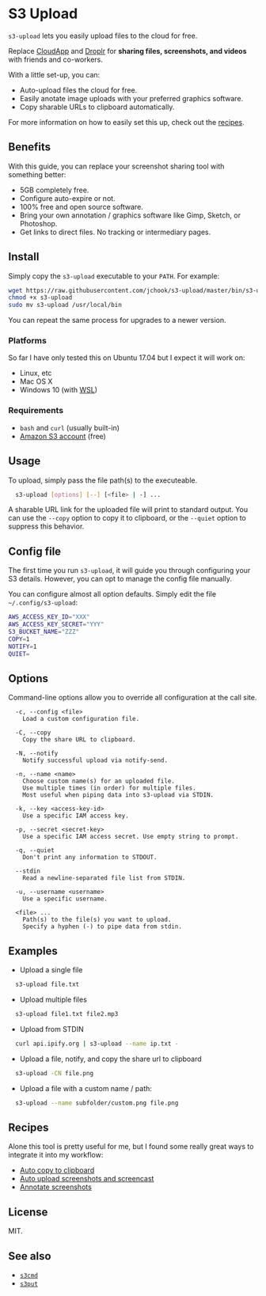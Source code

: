 # S3 Upload

`s3-upload` lets you easily upload files to the cloud for free.

Replace [CloudApp](https://www.getcloudapp.com/) and [Droplr](https://droplr.com/) for **sharing files, screenshots, and videos** with friends and co-workers.

With a little set-up, you can:

- Auto-upload files the cloud for free.
- Easily anotate image uploads with your preferred graphics software.
- Copy sharable URLs to clipboard automatically.

For more information on how to easily set this up, check out the [recipes](#user-content-recipes).

## Benefits

With this guide, you can replace your screenshot sharing tool with something better:

- 5GB completely free.
- Configure auto-expire or not.
- 100% free and open source software.
- Bring your own annotation / graphics software like Gimp, Sketch, or Photoshop.
- Get links to direct files. No tracking or intermediary pages.

## Install

Simply copy the `s3-upload` executable to your `PATH`. For example:

```sh
wget https://raw.githubusercontent.com/jchook/s3-upload/master/bin/s3-upload
chmod +x s3-upload
sudo mv s3-upload /usr/local/bin
```

You can repeat the same process for upgrades to a newer version.

### Platforms

So far I have only tested this on Ubuntu 17.04 but I expect it will work on:

- Linux, etc
- Mac OS X
- Windows 10 (with [WSL](https://docs.microsoft.com/en-us/windows/wsl/install-win10))

### Requirements

- `bash` and `curl` (usually built-in)
- [Amazon S3 account](https://aws.amazon.com/s3/) (free)

## Usage

To upload, simply pass the file path(s) to the executeable.


```sh
  s3-upload [options] [--] [<file> | -] ...
```

A sharable URL link for the uploaded file will print to standard output. You can use the `--copy` option to copy it to clipboard, or the `--quiet` option to suppress this behavior.

## Config file

The first time you run `s3-upload`, it will guide you through configuring your S3 details. However, you can opt to manage the config file manually.

You can configure almost all option defaults. Simply edit the file `~/.config/s3-upload`:

```sh
AWS_ACCESS_KEY_ID="XXX"
AWS_ACCESS_KEY_SECRET="YYY"
S3_BUCKET_NAME="ZZZ"
COPY=1
NOTIFY=1
QUIET=
```


## Options

Command-line options allow you to override all configuration at the call site.

```
  -c, --config <file>
    Load a custom configuration file.

  -C, --copy
    Copy the share URL to clipboard.

  -N, --notify
    Notify successful upload via notify-send.

  -n, --name <name>
    Choose custom name(s) for an uploaded file.
    Use multiple times (in order) for multiple files.
    Most useful when piping data into s3-upload via STDIN.

  -k, --key <access-key-id>
    Use a specific IAM access key.

  -p, --secret <secret-key>
    Use a specific IAM access secret. Use empty string to prompt.

  -q, --quiet
    Don't print any information to STDOUT.

  --stdin
    Read a newline-separated file list from STDIN.

  -u, --username <username>
    Use a specific username.

  <file> ...
    Path(s) to the file(s) you want to upload.
    Specify a hyphen (-) to pipe data from stdin.
```

## Examples

- Upload a single file
```sh
  s3-upload file.txt
```

- Upload multiple files
```sh
  s3-upload file1.txt file2.mp3
```

- Upload from STDIN
```sh
  curl api.ipify.org | s3-upload --name ip.txt -
```

- Upload a file, notify, and copy the share url to clipboard
```sh
  s3-upload -CN file.png
```

- Upload a file with a custom name / path:
```sh
  s3-upload --name subfolder/custom.png file.png
```


<a id="Recipes"></a>
## Recipes

Alone this tool is pretty useful for me, but I found some really great ways to integrate it into my workflow:

* [Auto copy to clipboard](docs/recipes/auto-copy-to-clipboard.md)
* [Auto upload screenshots and screencast](docs/recipes/auto-upload-screenshots.md)
* [Annotate screenshots](docs/recipes/annotate-screenshots.md)


## License

MIT.


## See also

- [`s3cmd`](https://s3tools.org/s3cmd)
- [`s3put`](https://manpages.debian.org/jessie/libnet-amazon-s3-tools-perl/s3put.1p.en.html)
